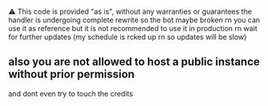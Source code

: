 ⚠️ This code is provided "as is", without any warranties or guarantees
the handler is undergoing complete rewrite so the bot maybe broken rn 
you can use it as reference but it is not recommended to use it in production rn 
wait for further updates (my schedule is rcked up rn so updates will be slow)
## also you are not allowed to host a public instance without prior permission 
and dont even try to touch the credits 
